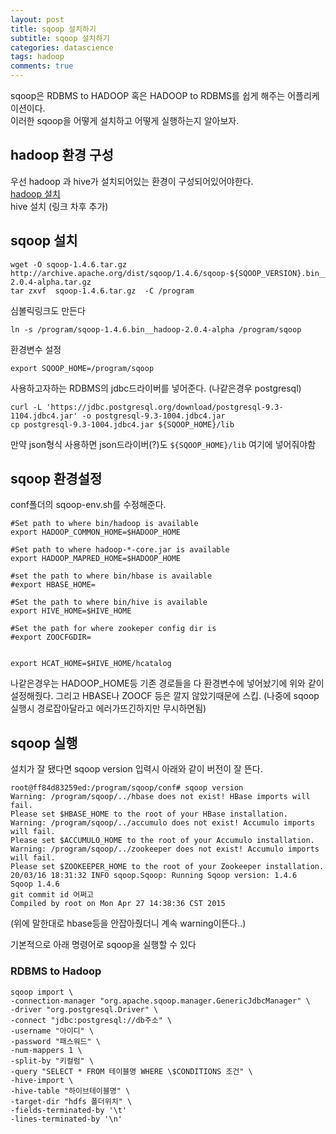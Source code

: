 ```yaml
---
layout: post
title: sqoop 설치하기
subtitle: sqoop 설치하기
categories: datascience
tags: hadoop
comments: true
---
```


sqoop은 RDBMS to HADOOP 혹은 HADOOP to RDBMS를 쉽게 해주는 어플리케이션이다.  
이러한 sqoop을 어떻게 설치하고 어떻게 실행하는지 알아보자. 

## hadoop 환경 구성
우선 hadoop 과 hive가 설치되어있는 환경이 구성되어있어야한다.  
[hadoop 설치](https://berrrrr.github.io/datascience/2019/08/04/hadoop-spark-install/)  
hive 설치 (링크 차후 추가)  

## sqoop 설치
```
wget -O sqoop-1.4.6.tar.gz http://archive.apache.org/dist/sqoop/1.4.6/sqoop-${SQOOP_VERSION}.bin__hadoop-2.0.4-alpha.tar.gz
tar zxvf  sqoop-1.4.6.tar.gz  -C /program
```

심볼릭링크도 만든다
```
ln -s /program/sqoop-1.4.6.bin__hadoop-2.0.4-alpha /program/sqoop
```

환경변수 설정
```
export SQOOP_HOME=/program/sqoop
```

사용하고자하는 RDBMS의 jdbc드라이버를 넣어준다. (나같은경우 postgresql)
```
curl -L 'https://jdbc.postgresql.org/download/postgresql-9.3-1104.jdbc4.jar' -o postgresql-9.3-1004.jdbc4.jar
cp postgresql-9.3-1004.jdbc4.jar ${SQOOP_HOME}/lib
```

만약 json형식 사용하면 json드라이버(?)도 `${SQOOP_HOME}/lib` 여기에 넣어줘야함

## sqoop 환경설정
conf폴더의 sqoop-env.sh를 수정해준다.
```
#Set path to where bin/hadoop is available
export HADOOP_COMMON_HOME=$HADOOP_HOME

#Set path to where hadoop-*-core.jar is available
export HADOOP_MAPRED_HOME=$HADOOP_HOME

#set the path to where bin/hbase is available
#export HBASE_HOME=

#Set the path to where bin/hive is available
export HIVE_HOME=$HIVE_HOME

#Set the path for where zookeper config dir is
#export ZOOCFGDIR=


export HCAT_HOME=$HIVE_HOME/hcatalog
```
나같은경우는 HADOOP_HOME등 기존 경로들을 다 환경변수에 넣어놨기에 위와 같이 설정해줬다.
그리고 HBASE나 ZOOCF 등은 깔지 않았기때문에 스킵. (나중에 sqoop실행시 경로잡아달라고 에러가뜨긴하지만 무시하면됨)

## sqoop 실행
설치가 잘 됐다면 sqoop version 입력시 아래와 같이 버전이 잘 뜬다.
```
root@ff84d83259ed:/program/sqoop/conf# sqoop version
Warning: /program/sqoop/../hbase does not exist! HBase imports will fail.
Please set $HBASE_HOME to the root of your HBase installation.
Warning: /program/sqoop/../accumulo does not exist! Accumulo imports will fail.
Please set $ACCUMULO_HOME to the root of your Accumulo installation.
Warning: /program/sqoop/../zookeeper does not exist! Accumulo imports will fail.
Please set $ZOOKEEPER_HOME to the root of your Zookeeper installation.
20/03/16 18:31:32 INFO sqoop.Sqoop: Running Sqoop version: 1.4.6
Sqoop 1.4.6
git commit id 어쩌고
Compiled by root on Mon Apr 27 14:38:36 CST 2015
```
(위에 말한대로 hbase등을 안잡아줬더니 계속 warning이뜬다..)


기본적으로 아래 명령어로 sqoop을 실행할 수 있다  
### RDBMS to Hadoop
```
sqoop import \
-connection-manager "org.apache.sqoop.manager.GenericJdbcManager" \
-driver "org.postgresql.Driver" \
-connect "jdbc:postgresql://db주소" \
-username "아이디" \
-password "패스워드" \
-num-mappers 1 \
-split-by "키컬럼" \
-query "SELECT * FROM 테이블명 WHERE \$CONDITIONS 조건" \
-hive-import \
-hive-table "하이브테이블명" \
-target-dir "hdfs 폴더위치" \
-fields-terminated-by '\t'
-lines-terminated-by '\n'
```
